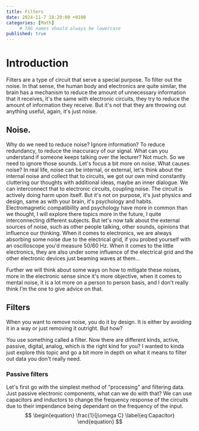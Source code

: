```yaml
---
title: Filters
date: 2024-11-7 18:20:00 +0100
categories: [Math]
     # TAG names should always be lowercase
published: true
---
```


# Introduction

Filters are a type of circuit that serve a special purpose. To filter out the noise. In that sense, the human body and electronics are quite similar, the brain has a mechanism to reduce the amount of unnecessary information that it receives, it's the same with electronic circuits, they try to reduce the amount of information they receive. But it's not that they are throwing out anything useful, again, it's just noise.

##  Noise.

Why do we need to reduce noise? Ignore information? To reduce redundancy, to reduce the inaccuracy of our signal. What can you understand if someone keeps talking over the lecturer? Not much. So we need to ignore those sounds. Let's focus a bit more on noise. What causes noise? In real life, noise can be internal, or external, let's think about the internal noise and collect that to circuits, we got our own mind constantly cluttering our thoughts with additional ideas, maybe an inner dialogue. We can interconnect that to electronic circuits, coupling noise. The circuit is actively doing harm upon itself. But it's not on purpose, it's just physics and design, same as with your brain, it's psychology and habits. Electromagnetic compatibility and psychology have more in common than we thought, I will explore there topics more in the future, I quite interconnecting different subjects. But let's now talk about the external sources of noise, such as other people talking, other sounds, opinions that influence our thinking. When it comes to electronics, we are always absorbing some noise due to the electrical grid, if you probed yourself with an oscilloscope you'd measure 50/60 Hz. When it comes to the little electronics, they are also under some influence of the electrical grid and the other electronic devices just beaming waves at them...


Further we will think about some ways on how to mitigate these noises, more in the electronic sense since it's more objective, when it comes to mental noise, it is a lot more on a person to person basis, and I don't really think I'm the one to give advice on that.

## Filters

When you want to remove noise, you do it by design. It is either by avoiding it in a way or just removing it outright. But how? 

You use something called a filter. Now there are different kinds, active, passive, digital, analog, which is the right kind for you? I wanted to kinda just explore this topic and go a bit more in depth on what it means to filter out data you don't really need. 

### Passive filters

Let's first go with the simplest method of "processing" and filtering data. Just passive electronic components, what can we do with that? We can use capacitors
and inductors to change the frequency response of the circuits due to their impendance being dependant on the frequency of the input.
$$
\begin{equation}
    \frac{1}{j\omega C}
    \label{eq:Capacitor}
\end{equation}
$$


